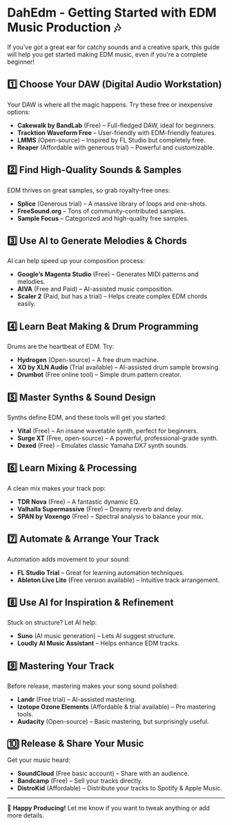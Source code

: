 # DahEdm - Getting Started with EDM Music Production 🎶

If you've got a great ear for catchy sounds and a creative spark, this guide will help you get started making EDM music, even if you're a complete beginner!

## 1️⃣ Choose Your DAW (Digital Audio Workstation)
Your DAW is where all the magic happens. Try these free or inexpensive options:
- **Cakewalk by BandLab** (Free) – Full-fledged DAW, ideal for beginners.
- **Tracktion Waveform Free** – User-friendly with EDM-friendly features.
- **LMMS** (Open-source) – Inspired by FL Studio but completely free.
- **Reaper** (Affordable with generous trial) – Powerful and customizable.

## 2️⃣ Find High-Quality Sounds & Samples
EDM thrives on great samples, so grab royalty-free ones:
- **Splice** (Generous trial) – A massive library of loops and one-shots.
- **FreeSound.org** – Tons of community-contributed samples.
- **Sample Focus** – Categorized and high-quality free samples.

## 3️⃣ Use AI to Generate Melodies & Chords
AI can help speed up your composition process:
- **Google’s Magenta Studio** (Free) – Generates MIDI patterns and melodies.
- **AIVA** (Free and Paid) – AI-assisted music composition.
- **Scaler 2** (Paid, but has a trial) – Helps create complex EDM chords easily.

## 4️⃣ Learn Beat Making & Drum Programming
Drums are the heartbeat of EDM. Try:
- **Hydrogen** (Open-source) – A free drum machine.
- **XO by XLN Audio** (Trial available) – AI-assisted drum sample browsing.
- **Drumbot** (Free online tool) – Simple drum pattern creator.

## 5️⃣ Master Synths & Sound Design
Synths define EDM, and these tools will get you started:
- **Vital** (Free) – An insane wavetable synth, perfect for beginners.
- **Surge XT** (Free, open-source) – A powerful, professional-grade synth.
- **Dexed** (Free) – Emulates classic Yamaha DX7 synth sounds.

## 6️⃣ Learn Mixing & Processing
A clean mix makes your track pop:
- **TDR Nova** (Free) – A fantastic dynamic EQ.
- **Valhalla Supermassive** (Free) – Dreamy reverb and delay.
- **SPAN by Voxengo** (Free) – Spectral analysis to balance your mix.

## 7️⃣ Automate & Arrange Your Track
Automation adds movement to your sound:
- **FL Studio Trial** – Great for learning automation techniques.
- **Ableton Live Lite** (Free version available) – Intuitive track arrangement.

## 8️⃣ Use AI for Inspiration & Refinement
Stuck on structure? Let AI help:
- **Suno** (AI music generation) – Lets AI suggest structure.
- **Loudly AI Music Assistant** – Helps enhance EDM tracks.

## 9️⃣ Mastering Your Track
Before release, mastering makes your song sound polished:
- **Landr** (Free trial) – AI-assisted mastering.
- **Izotope Ozone Elements** (Affordable & trial available) – Pro mastering tools.
- **Audacity** (Open-source) – Basic mastering, but surprisingly useful.

## 🔟 Release & Share Your Music
Get your music heard:
- **SoundCloud** (Free basic account) – Share with an audience.
- **Bandcamp** (Free) – Sell your tracks directly.
- **DistroKid** (Affordable) – Distribute your tracks to Spotify & Apple Music.

---

🚀 **Happy Producing!** Let me know if you want to tweak anything or add more details.
